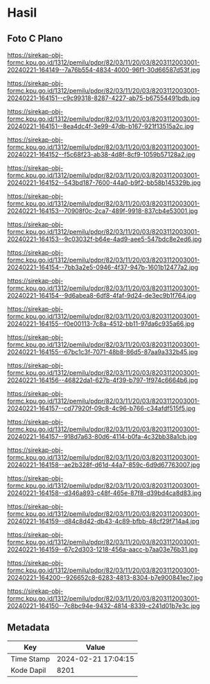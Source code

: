 # Hasil

## Foto C Plano

https://sirekap-obj-formc.kpu.go.id/1312/pemilu/pdpr/82/03/11/20/03/8203112003001-20240221-164149--7a76b554-4834-4000-96f1-30d66587d53f.jpg

https://sirekap-obj-formc.kpu.go.id/1312/pemilu/pdpr/82/03/11/20/03/8203112003001-20240221-164151--c9c99318-8287-4227-ab75-b67554491bdb.jpg

https://sirekap-obj-formc.kpu.go.id/1312/pemilu/pdpr/82/03/11/20/03/8203112003001-20240221-164151--8ea4dc4f-3e99-47db-b167-921f13515a2c.jpg

https://sirekap-obj-formc.kpu.go.id/1312/pemilu/pdpr/82/03/11/20/03/8203112003001-20240221-164152--f5c68f23-ab38-4d8f-8cf9-1059b57128a2.jpg

https://sirekap-obj-formc.kpu.go.id/1312/pemilu/pdpr/82/03/11/20/03/8203112003001-20240221-164152--543bd187-7600-44a0-b9f2-bb58b145329b.jpg

https://sirekap-obj-formc.kpu.go.id/1312/pemilu/pdpr/82/03/11/20/03/8203112003001-20240221-164153--70908f0c-2ca7-489f-9918-837cb4e53001.jpg

https://sirekap-obj-formc.kpu.go.id/1312/pemilu/pdpr/82/03/11/20/03/8203112003001-20240221-164153--9c03032f-b64e-4ad9-aee5-547bdc8e2ed6.jpg

https://sirekap-obj-formc.kpu.go.id/1312/pemilu/pdpr/82/03/11/20/03/8203112003001-20240221-164154--7bb3a2e5-0946-4f37-947b-1601b12477a2.jpg

https://sirekap-obj-formc.kpu.go.id/1312/pemilu/pdpr/82/03/11/20/03/8203112003001-20240221-164154--9d6abea8-6df8-4faf-9d24-de3ec9b1f764.jpg

https://sirekap-obj-formc.kpu.go.id/1312/pemilu/pdpr/82/03/11/20/03/8203112003001-20240221-164155--f0e00113-7c8a-4512-bb11-97da6c935a66.jpg

https://sirekap-obj-formc.kpu.go.id/1312/pemilu/pdpr/82/03/11/20/03/8203112003001-20240221-164155--67bc1c3f-7071-48b8-86d5-87aa9a332b45.jpg

https://sirekap-obj-formc.kpu.go.id/1312/pemilu/pdpr/82/03/11/20/03/8203112003001-20240221-164156--46822da1-627b-4f39-b797-1f974c6664b6.jpg

https://sirekap-obj-formc.kpu.go.id/1312/pemilu/pdpr/82/03/11/20/03/8203112003001-20240221-164157--cd77920f-09c8-4c96-b766-c34afdf515f5.jpg

https://sirekap-obj-formc.kpu.go.id/1312/pemilu/pdpr/82/03/11/20/03/8203112003001-20240221-164157--918d7a63-80d6-4114-b0fa-4c32bb38a1cb.jpg

https://sirekap-obj-formc.kpu.go.id/1312/pemilu/pdpr/82/03/11/20/03/8203112003001-20240221-164158--ae2b328f-d61d-44a7-859c-6d9d67763007.jpg

https://sirekap-obj-formc.kpu.go.id/1312/pemilu/pdpr/82/03/11/20/03/8203112003001-20240221-164158--d346a893-c48f-465e-87f8-d39bd4ca8d83.jpg

https://sirekap-obj-formc.kpu.go.id/1312/pemilu/pdpr/82/03/11/20/03/8203112003001-20240221-164159--d84c8d42-db43-4c89-bfbb-48cf29f714a4.jpg

https://sirekap-obj-formc.kpu.go.id/1312/pemilu/pdpr/82/03/11/20/03/8203112003001-20240221-164159--67c2d303-1218-456a-aacc-b7aa03e76b31.jpg

https://sirekap-obj-formc.kpu.go.id/1312/pemilu/pdpr/82/03/11/20/03/8203112003001-20240221-164200--926652c8-6283-4813-8304-b7e900841ec7.jpg

https://sirekap-obj-formc.kpu.go.id/1312/pemilu/pdpr/82/03/11/20/03/8203112003001-20240221-164150--7c8bc94e-9432-4814-8339-c241d01b7e3c.jpg


## Metadata

| Key        | Value               |
| ---------- | ------------------- |
| Time Stamp | 2024-02-21 17:04:15 |
| Kode Dapil | 8201                |



